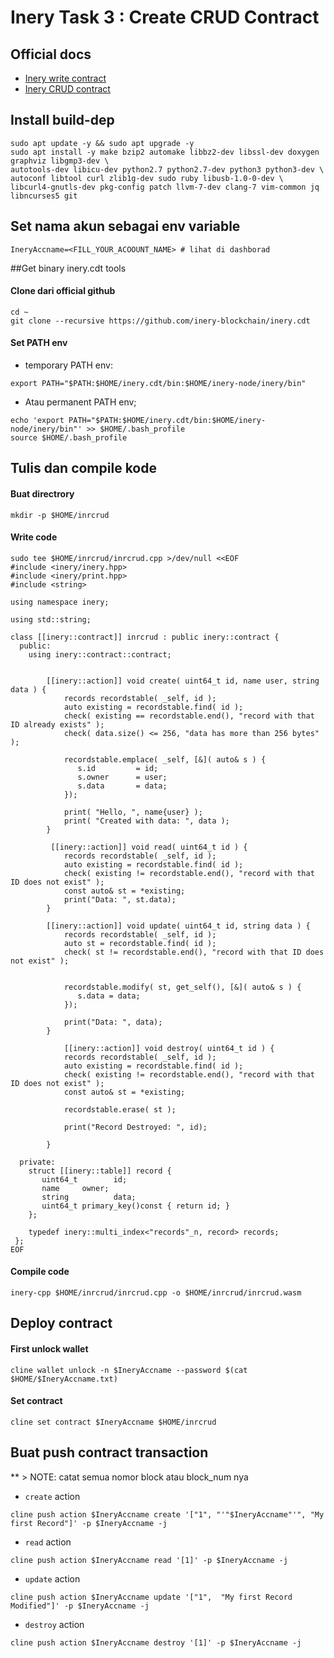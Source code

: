# Inery Task 3 : Create CRUD Contract

## Official docs
- [Inery write contract](https://docs.inery.io/docs/category/contract-write)
- [Inery CRUD contract](https://docs.inery.io/docs/category/create-crud-contract)

## Install build-dep
```
sudo apt update -y && sudo apt upgrade -y
sudo apt install -y make bzip2 automake libbz2-dev libssl-dev doxygen graphviz libgmp3-dev \
autotools-dev libicu-dev python2.7 python2.7-dev python3 python3-dev \
autoconf libtool curl zlib1g-dev sudo ruby libusb-1.0-0-dev \
libcurl4-gnutls-dev pkg-config patch llvm-7-dev clang-7 vim-common jq libncurses5 git
```

## Set nama akun sebagai env variable 
```
IneryAccname=<FILL_YOUR_ACOOUNT_NAME> # lihat di dashborad
```
##Get binary inery.cdt tools

#### Clone dari official github

```
cd ~
git clone --recursive https://github.com/inery-blockchain/inery.cdt
```

#### Set PATH env

- temporary PATH env:
```
export PATH="$PATH:$HOME/inery.cdt/bin:$HOME/inery-node/inery/bin"
```
- Atau  permanent PATH env;
```
echo 'export PATH="$PATH:$HOME/inery.cdt/bin:$HOME/inery-node/inery/bin"' >> $HOME/.bash_profile
source $HOME/.bash_profile
```

## Tulis dan compile kode

#### Buat directrory

```
mkdir -p $HOME/inrcrud
```

#### Write code

```
sudo tee $HOME/inrcrud/inrcrud.cpp >/dev/null <<EOF
#include <inery/inery.hpp>
#include <inery/print.hpp>
#include <string>

using namespace inery;

using std::string;

class [[inery::contract]] inrcrud : public inery::contract {
  public:
    using inery::contract::contract;


        [[inery::action]] void create( uint64_t id, name user, string data ) {
            records recordstable( _self, id );
            auto existing = recordstable.find( id );
            check( existing == recordstable.end(), "record with that ID already exists" );
            check( data.size() <= 256, "data has more than 256 bytes" );

            recordstable.emplace( _self, [&]( auto& s ) {
               s.id         = id;
               s.owner      = user;
               s.data       = data;
            });

            print( "Hello, ", name{user} );
            print( "Created with data: ", data );
        }

         [[inery::action]] void read( uint64_t id ) {
            records recordstable( _self, id );
            auto existing = recordstable.find( id );
            check( existing != recordstable.end(), "record with that ID does not exist" );
            const auto& st = *existing;
            print("Data: ", st.data);
        }

        [[inery::action]] void update( uint64_t id, string data ) {
            records recordstable( _self, id );
            auto st = recordstable.find( id );
            check( st != recordstable.end(), "record with that ID does not exist" );


            recordstable.modify( st, get_self(), [&]( auto& s ) {
               s.data = data;
            });

            print("Data: ", data);
        }

            [[inery::action]] void destroy( uint64_t id ) {
            records recordstable( _self, id );
            auto existing = recordstable.find( id );
            check( existing != recordstable.end(), "record with that ID does not exist" );
            const auto& st = *existing;

            recordstable.erase( st );

            print("Record Destroyed: ", id);

        }

  private:
    struct [[inery::table]] record {
       uint64_t        id;
       name     owner;
       string          data;
       uint64_t primary_key()const { return id; }
    };

    typedef inery::multi_index<"records"_n, record> records;
 };
EOF

```

#### Compile code

```
inery-cpp $HOME/inrcrud/inrcrud.cpp -o $HOME/inrcrud/inrcrud.wasm
```
## Deploy contract
#### First unlock wallet

```
cline wallet unlock -n $IneryAccname --password $(cat $HOME/$IneryAccname.txt)
```

#### Set contract

```
cline set contract $IneryAccname $HOME/inrcrud
```

## Buat push contract transaction

** > NOTE: catat semua nomor block atau block_num nya

- `create` action

```
cline push action $IneryAccname create '["1", "'"$IneryAccname"'", "My first Record"]' -p $IneryAccname -j
```

- `read` action

```
cline push action $IneryAccname read '[1]' -p $IneryAccname -j
```

- `update` action

```
cline push action $IneryAccname update '["1",  "My first Record Modified"]' -p $IneryAccname -j
```

- `destroy` action

```
cline push action $IneryAccname destroy '[1]' -p $IneryAccname -j
```


